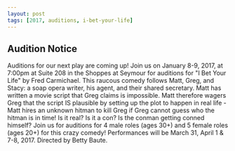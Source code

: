 ```yaml
---
layout: post
tags: [2017, auditions, i-bet-your-life]
---
```


## Audition Notice

Auditions for our next play are coming up! Join us on January 8-9, 2017, at 7:00pm at Suite 208 in the Shoppes at Seymour for auditions for "I Bet Your Life" by Fred Carmichael. This raucous comedy follows Matt, Greg, and Stacy: a soap opera writer, his agent, and their shared secretary. Matt has written a movie script that Greg claims is impossible. Matt therefore wagers Greg that the script IS plausible by setting up the plot to happen in real life - Matt hires an unknown hitman to kill Greg if Greg cannot guess who the hitman is in time! Is it real? Is it a con? Is the conman getting conned himself? Join us for auditions for 4 male roles (ages 30+) and 5 female roles (ages 20+) for this crazy comedy! Performances will be March 31, April 1 & 7-8, 2017. Directed by Betty Baute.
